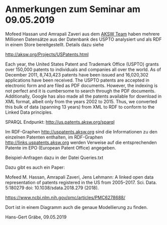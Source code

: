 # Anmerkungen zum Seminar am 09.05.2019

Mofeed Hassan und Amrapali Zaveri aus dem [AKSW Team](http://aksw.org) haben
mehrere Millionen Datensätze aus der Datenbank des USPTO analysiert und als
RDF in einem Store bereitgestellt.  Details dazu siehe 

http://aksw.org/Projects/USPatents.html

Each year, the United States Patent and Trademark Office (USPTO) grants over
150,000 patents to individuals and companies all over the world. As of
December 2011, 8,743,423 patents have been issued and 16,020,302 applications
have been received. The USPTO patents are accepted in electronic form and are
filed as PDF documents. However, the indexing is not perfect and it is
cumbersome to search through the PDF documents. Additionally, Google has also
made all the patents available for download in XML format, albeit only from
the years 2002 to 2015. Thus, we converted this bulk of data (spanning 13
years) from XML to RDF to conform to the Linked Data principles.

SPARQL Endpunkt: http://us.patents.aksw.org/sparql

Im RDF-Graphen <http://uspatents.aksw.org> sind die Informationen zu den
einzelnen Patenten enthalten, im RDF-Graphen <http://links.uspatents.aksw.org>
werden Verweise auf die entsprechenden Patente im EPO (European Patent Office)
angegeben.

Beispiel-Anfragen dazu in der Datei Queries.txt

Dazu gibt es auch ein Paper:

Mofeed M. Hassan, Amrapali Zaveri, Jens Lehmann: A linked open data
representation of patents registered in the US from 2005–2017.
Sci. Data. 5:180279 doi: 10.1038/sdata.2018.279 (2018).

https://www.ncbi.nlm.nih.gov/pmc/articles/PMC6278688/

Dort ist in einem Diagramm auch die genaue Modellierung zu finden. 

Hans-Gert Gräbe, 09.05.2019

